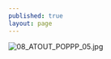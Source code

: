```yaml
---
published: true
layout: page
---
```

![08_ATOUT_POPPP_05.jpg]({{site.baseurl}}/data/images/8/atouts/08_ATOUT_POPPP_05.jpg)
